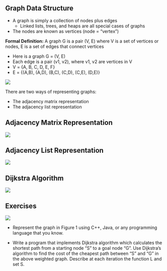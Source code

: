 ## Graph Data Structure

* A graph is simply a collection of nodes plus edges
  * Linked lists, trees, and heaps are all special cases of graphs
* The nodes are known as vertices (node = “vertex”)

**Formal Definition:** A graph G is a pair (V, E) where V is a set of vertices or nodes, E is a set of edges that connect vertices
* Here is a graph G = (V, E)
* Each edge is a pair (v1, v2), where v1, v2 are vertices in V
* V = {A, B, C, D, E, F}
* E = {(A,B), (A,D), (B,C), (C,D), (C,E), (D,E)} 

<img class="img-responsive" src="https://acsariyildiz.github.io/images/py9.png">

There are two ways of representing graphs:
* The adjacency matrix representation
* The adjacency list representation 

## Adjacency Matrix Representation

<img class="img-responsive" src="https://acsariyildiz.github.io/images/py10.png">

## Adjacency List Representation

<img class="img-responsive" src="https://acsariyildiz.github.io/images/py11.png">

## Dijkstra Algorithm

<img class="img-responsive" src="https://acsariyildiz.github.io/images/py13.png">

## Exercises

<img class="img-responsive" src="https://acsariyildiz.github.io/images/py12.png">

* Represent the graph in Figure 1 using C++, Java, or any programming language that
you know.

* Write a program that implements Dijkstra algorithm which calculates the shortest path
from a starting node “S” to a goal node “G”. Use Dijkstra’s algorithm to find the cost
of the cheapest path between “S” and “G” in the above weighted graph. Describe at
each iteration the function L and set S.
